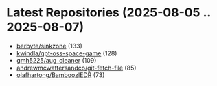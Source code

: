 # Latest Repositories (2025-08-05 .. 2025-08-07)

- [berbyte/sinkzone](https://github.com/berbyte/sinkzone) (133)
- [kwindla/gpt-oss-space-game](https://github.com/kwindla/gpt-oss-space-game) (128)
- [gmh5225/aug_cleaner](https://github.com/gmh5225/aug_cleaner) (109)
- [andrewmcwattersandco/git-fetch-file](https://github.com/andrewmcwattersandco/git-fetch-file) (85)
- [olafhartong/BamboozlEDR](https://github.com/olafhartong/BamboozlEDR) (73)
